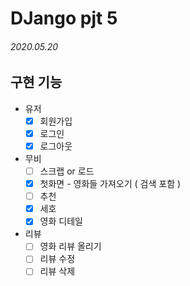 # DJango pjt 5

###### 2020.05.20

## 구현 기능
- 유저
  - [x] 회원가입
  - [x] 로그인
  - [x] 로그아웃
- 무비
  - [ ] 스크랩 or 로드
  - [x] 첫화면 - 영화들 가져오기 ( 검색 포함 )
  - [ ] 추천
  - [x] 세호
  - [x] 영화 디테일
- 리뷰
  - [ ] 영화 리뷰 올리기
  - [ ] 리뷰 수정
  - [ ] 리뷰 삭제